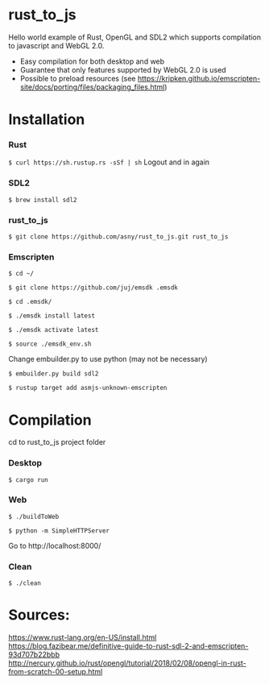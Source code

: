 # rust_to_js
Hello world example of Rust, OpenGL and SDL2 which supports compilation to javascript and WebGL 2.0.

* Easy compilation for both desktop and web
* Guarantee that only features supported by WebGL 2.0 is used
* Possible to preload resources (see https://kripken.github.io/emscripten-site/docs/porting/files/packaging_files.html)

# Installation
### Rust
```$ curl https://sh.rustup.rs -sSf | sh```
Logout and in again

### SDL2
```$ brew install sdl2```

### rust_to_js
```$ git clone https://github.com/asny/rust_to_js.git rust_to_js```

### Emscripten
```$ cd ~/```

```$ git clone https://github.com/juj/emsdk .emsdk```

```$ cd .emsdk/```

```$ ./emsdk install latest```

```$ ./emsdk activate latest```

```$ source ./emsdk_env.sh```

Change embuilder.py to use python (may not be necessary)

```$ embuilder.py build sdl2```

```$ rustup target add asmjs-unknown-emscripten```

# Compilation
cd to rust_to_js project folder

### Desktop
```$ cargo run```

### Web
```$ ./buildToWeb```

```$ python -m SimpleHTTPServer```

Go to http://localhost:8000/

### Clean
```$ ./clean```

# Sources:
https://www.rust-lang.org/en-US/install.html
https://blog.fazibear.me/definitive-guide-to-rust-sdl-2-and-emscripten-93d707b22bbb
http://nercury.github.io/rust/opengl/tutorial/2018/02/08/opengl-in-rust-from-scratch-00-setup.html
